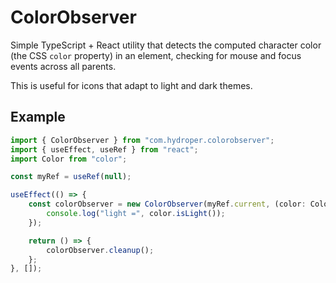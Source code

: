 # ColorObserver

Simple TypeScript + React utility that detects the computed character color (the CSS `color` property) in an element, checking for mouse and focus events across all parents.

This is useful for icons that adapt to light and dark themes.

## Example

```ts
import { ColorObserver } from "com.hydroper.colorobserver";
import { useEffect, useRef } from "react";
import Color from "color";

const myRef = useRef(null);

useEffect(() => {
    const colorObserver = new ColorObserver(myRef.current, (color: Color) => {
        console.log("light =", color.isLight());
    });

    return () => {
        colorObserver.cleanup();
    };
}, []);
```
